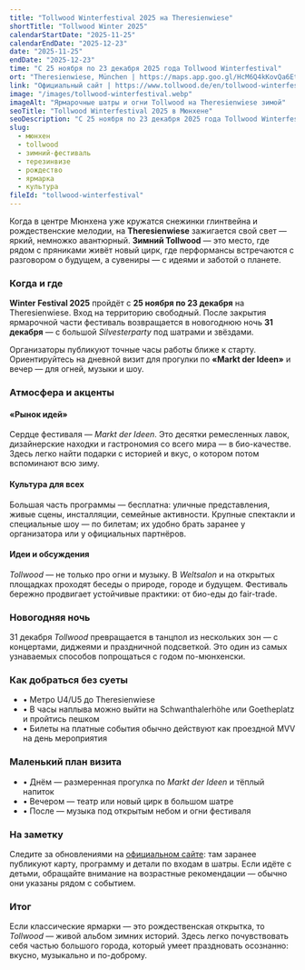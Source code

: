 ```yaml
---
title: "Tollwood Winterfestival 2025 на Theresienwiese"
shortTitle: "Tollwood Winter 2025"
calendarStartDate: "2025-11-25"
calendarEndDate: "2025-12-23"
date: "2025-11-25"
endDate: "2025-12-23"
time: "С 25 ноября по 23 декабря 2025 года Tollwood Winterfestival"
ort: "Theresienwiese, München | https://maps.app.goo.gl/HcM6Q4kKovQa6Ett5"
link: "Официальный сайт | https://www.tollwood.de/en/tollwood-winterfestival/"
image: "/images/tollwood-winterfestival.webp"
imageAlt: "Ярмарочные шатры и огни Tollwood на Theresienwiese зимой"
seoTitle: "Tollwood Winterfestival 2025 в Мюнхене"
seoDescription: "С 25 ноября по 23 декабря 2025 года Tollwood Winterfestival на Theresienwiese: ярмарка идей, уличные шоу, био-еда и новогодняя вечеринка."
slug:
  - мюнхен
  - tollwood
  - зимний-фестиваль
  - терезинвизе
  - рождество
  - ярмарка
  - культура
fileId: "tollwood-winterfestival"
---
```


Когда в центре Мюнхена уже кружатся снежинки глинтвейна и рождественские мелодии, на **Theresienwiese** зажигается свой свет — яркий, немножко авантюрный. **Зимний Tollwood** — это место, где рядом с пряниками живёт новый цирк, где перформансы встречаются с разговором о будущем, а сувениры — с идеями и заботой о планете.

### Когда и где

**Winter Festival 2025** пройдёт с **25 ноября по 23 декабря** на Theresienwiese. Вход на территорию свободный. После закрытия ярмарочной части фестиваль возвращается в новогоднюю ночь **31 декабря** — с большой *Silvesterparty* под шатрами и звёздами.

Организаторы публикуют точные часы работы ближе к старту. Ориентируйтесь на дневной визит для прогулки по **«Markt der Ideen»** и вечер — для огней, музыки и шоу.

### Атмосфера и акценты

#### «Рынок идей»
Сердце фестиваля — *Markt der Ideen*. Это десятки ремесленных лавок, дизайнерские находки и гастрономия со всего мира — в био-качестве. Здесь легко найти подарки с историей и вкус, о котором потом вспоминают всю зиму.

#### Культура для всех
Большая часть программы — бесплатна: уличные представления, живые сцены, инсталляции, семейные активности. Крупные спектакли и специальные шоу — по билетам; их удобно брать заранее у организатора или у официальных партнёров.

#### Идеи и обсуждения
*Tollwood* — не только про огни и музыку. В *Weltsalon* и на открытых площадках проходят беседы о природе, городе и будущем. Фестиваль бережно продвигает устойчивые практики: от био-еды до fair-trade.

### Новогодняя ночь

31 декабря *Tollwood* превращается в танцпол из нескольких зон — с концертами, диджеями и праздничной подсветкой. Это один из самых узнаваемых способов попрощаться с годом по-мюнхенски.

### Как добраться без суеты

- • Метро U4/U5 до Theresienwiese  
- • В часы наплыва можно выйти на Schwanthalerhöhe или Goetheplatz и пройтись пешком  
- • Билеты на платные события обычно действуют как проездной MVV на день мероприятия  

### Маленький план визита

- • Днём — размеренная прогулка по *Markt der Ideen* и тёплый напиток  
- • Вечером — театр или новый цирк в большом шатре  
- • После — музыка под открытым небом и огни фестиваля  

### На заметку

Следите за обновлениями на [официальном сайте](https://www.tollwood.de/en/tollwood-winterfestival/): там заранее публикуют карту, программу и детали по входам в шатры. Если идёте с детьми, обращайте внимание на возрастные рекомендации — обычно они указаны рядом с событием.

### Итог

Если классические ярмарки — это рождественская открытка, то *Tollwood* — живой альбом зимних историй. Здесь легко почувствовать себя частью большого города, который умеет праздновать осознанно: вкусно, музыкально и по-доброму.

